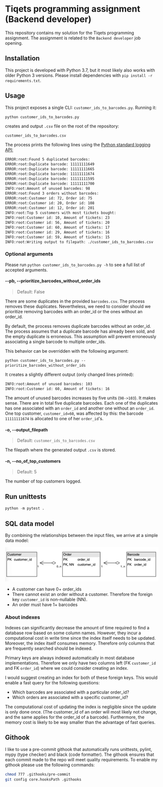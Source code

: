 

# Tiqets programming assignment (Backend developer)

This repository contains my solution for the Tiqets programming assignment. The assignment is related to the `Backend developer` job opening.

## Installation
This project is developed with Python 3.7, but it most likely also works with older Python 3 versions. Please install dependencies with `pip install -r requirements.txt`.

## Usage
This project exposes a single CLI: `customer_ids_to_barcodes.py`. Running it:
```
python customer_ids_to_barcodes.py
```
creates and output `.csv` file on the root of the repository:
```
customer_ids_to_barcodes.csv
```
The process prints the following lines using the [Python standard logging API:](https://docs.python.org/3/library/logging.html)

```
ERROR:root:Found 5 duplicated barcodes:
ERROR:root:Duplicate barcode: 11111111649
ERROR:root:Duplicate barcode: 11111111665
ERROR:root:Duplicate barcode: 11111111674
ERROR:root:Duplicate barcode: 11111111595
ERROR:root:Duplicate barcode: 11111111700
INFO:root:Amount of unused barcodes: 98
ERROR:root:Found 3 orders without barcodes:
ERROR:root:Customer id: 72, Order id: 75
ERROR:root:Customer id: 20, Order id: 108
ERROR:root:Customer id: 12, Order id: 201
INFO:root:Top 5 customers with most tickets bought:
INFO:root:Customer id: 10, Amount of tickets: 23
INFO:root:Customer id: 56, Amount of tickets: 20
INFO:root:Customer id: 60, Amount of tickets: 17
INFO:root:Customer id: 29, Amount of tickets: 16
INFO:root:Customer id: 59, Amount of tickets: 15
INFO:root:Writing output to filepath: ./customer_ids_to_barcodes.csv
```


### Optional arguments
Please run `python customer_ids_to_barcodes.py -h` to see a full list of accepted arguments.

#### --pb, --prioritize_barcodes_without_order_ids
> Default: False

There are some duplicates in the provided `barcodes.csv`. The process removes these duplicates. Nevertheless, we need to consider should we prioritize removing barcodes with an order_id or the ones without an order_id.

By default, the process removes duplicate barcodes without an order_id. The process assumes that a duplicate barcode has already been sold, and the empty duplicate is erroneous. This assumption will prevent erroneously associating a single barcode to multiple order_ids.

This behavior can be overridden with the following argument:
```
python customer_ids_to_barcodes.py --prioritize_barcodes_without_order_ids
```

It creates a slightly different output (only changed lines printed):
```
INFO:root:Amount of unused barcodes: 103
INFO:root:Customer id: 60, Amount of tickets: 16
```
The amount of unused barcodes increases by five units (`98->103`). It makes sense. There are in total five duplicate barcodes. Each one of the duplicates has one associated with an `order_id` and another one without an `order_id`. One top customer,  `customer_id=60`, was affected by this: the barcode `11111111674` is allocated to one of her `order_id`'s.

#### -o, --output_filepath

> Default: `customer_ids_to_barcodes.csv`

The filepath where the generated output `.csv` is stored.

#### -n, --no_of_top_customers

> Default: 5

The number of top customers logged.

## Run unittests

```python
python -m pytest .
```

## SQL data model
By combining the relationships between the input files, we arrive at a simple data model:

![SQL data model](https://github.com/nikked/didactic-waffle/blob/master/images/db_model.png)

* A customer can have 0+ order_ids
* There cannot exist an order without a customer. Therefore the foreign key `customer_id` is non-nullable (NN).
* An order must have 1+ barcodes

### About indexes
Indexes can significantly decrease the amount of time required to find a database row based on some column names. However, they incur a computational cost in write time since the index itself needs to be updated. Moreover, the index itself consumes memory. Therefore only columns that are frequently searched should be indexed.

Primary keys are always indexed automatically in most database implementations. Therefore we only have two columns left (FK `customer_id` and FK `order_id`) where we could consider creating an index.

I would suggest creating an index for both of these foreign keys. This would enable a fast query for the following questions:
* Which barcodes are associated with a particular order_id?
* Which orders are associated with a specific customer_id?

The computational cost of updating the index is negligible since the update is only done once. (The customer_id of an order will most likely not change, and the same applies for the order_id of a barcode). Furthermore, the memory cost is likely to be way smaller than the advantage of fast queries.


## Githook
I like to use a pre-commit githook that automatically runs unittests, pylint, mypy (type checker) and black (code formatter). The githook ensures that each commit made to the repo will meet quality requirements. To enable my githook please use the following commands:
```bash
chmod 777 .githooks/pre-commit
git config core.hooksPath .githooks
```
